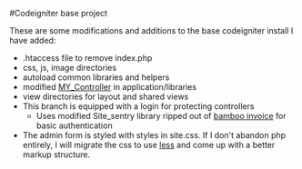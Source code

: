 #Codeigniter base project

These are some modifications and additions to the base codeigniter install
I have added:  

* .htaccess file to remove index.php
* css, js, image directories
* autoload common libraries and helpers
* modified  [MY_Controller](http://github.com/jamierumbelow/codeigniter-base-controller) in application/libraries
* view directories for layout and shared views
* This branch is equipped with a login for protecting controllers
	* Uses modified Site_sentry library ripped out of [bamboo invoice](http://github.com/derekallard/bambooinvoice) for basic authentication
* The admin form is styled with styles in site.css. If I don't abandon php entirely, I will migrate the css to use [less](http://github.com/cloudhead/less) and come up with a better markup structure.